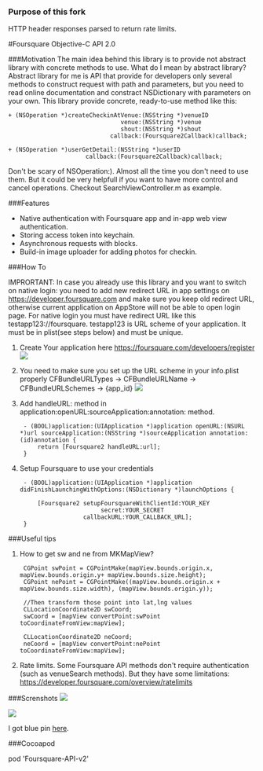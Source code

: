 ### Purpose of this fork

HTTP header responses parsed to return rate limits.

#Foursquare Objective-C API 2.0

###Motivation
The main idea behind this library is to provide not abstract library with concrete methods to use.
What do I mean by abstract library? Abstract library for me is API that provide for developers only several
methods to construct request with path and parameters, but you need to read online documentation and
constract NSDictionary with parameters on your own. This library provide concrete, ready-to-use method like this:


    + (NSOperation *)createCheckinAtVenue:(NSString *)venueID
                                    venue:(NSString *)venue
                                    shout:(NSString *)shout
                                 callback:(Foursquare2Callback)callback;
                        
    + (NSOperation *)userGetDetail:(NSString *)userID
                          callback:(Foursquare2Callback)callback;

Don't be scary of NSOperation:). Almost all the time you don't need to use them. But it could be very helpfull
if you want to have more control and cancel operations. Checkout SearchViewController.m as example.

###Features
* Native authentication with Foursquare app and in-app web view authentication.
* Storing access token into keychain.
* Asynchronous requests with blocks.
* Build-in image uploader for adding photos for checkin.


###How To

IMPRORTANT: In case you already use this library and you want to switch on native login: you need to add new redirect URL in app settings on https://developer.foursquare.com and make sure you keep old redirect URL, otherwise current application on AppStore will not be able to open login page. For native login you must have redirect URL like this testapp123://foursquare. testapp123 is URL scheme of your application. It must be in plist(see steps below) and must be unique.


1. Create Your application here https://foursquare.com/developers/register
![](https://raw.github.com/Constantine-Fry/Foursquare-API-v2/master/img/site1.png)
2. You need to make sure you set up the URL scheme in your info.plist properly
CFBundleURLTypes -> CFBundleURLName -> CFBundleURLSchemes -> {app_id}
![](https://github.com/Constantine-Fry/Foursquare-API-v2/blob/master/img/plist.png?raw=true)
3. Add handleURL: method in application:openURL:sourceApplication:annotation: method.


        - (BOOL)application:(UIApplication *)application openURL:(NSURL *)url sourceApplication:(NSString *)sourceApplication annotation:(id)annotation {
            return [Foursquare2 handleURL:url];
        }

4. Setup Foursquare to use your credentials


        - (BOOL)application:(UIApplication *)application didFinishLaunchingWithOptions:(NSDictionary *)launchOptions {
    
            [Foursquare2 setupFoursquareWithClientId:YOUR_KEY
                              secret:YOUR_SECRET
                         callbackURL:YOUR_CALLBACK_URL];
        }
 

    



###Useful tips
1. How to get sw and ne from MKMapView?

        CGPoint swPoint = CGPointMake(mapView.bounds.origin.x, mapView.bounds.origin.y+ mapView.bounds.size.height);
        CGPoint nePoint = CGPointMake((mapView.bounds.origin.x + mapView.bounds.size.width), (mapView.bounds.origin.y));
    
        //Then transform those point into lat,lng values
        CLLocationCoordinate2D swCoord;
        swCoord = [mapView convertPoint:swPoint toCoordinateFromView:mapView];
    
        CLLocationCoordinate2D neCoord;
        neCoord = [mapView convertPoint:nePoint toCoordinateFromView:mapView];

2. Rate limits.
    Some Foursquare API methods don't require authentication (such as venueSearch methods). 
    But they have some limitations: https://developer.foursquare.com/overview/ratelimits






###Screnshots
![](https://raw.github.com/Constantine-Fry/Foursquare-API-v2/master/img/photo1.PNG)


![](https://raw.github.com/Constantine-Fry/Foursquare-API-v2/master/img/photo2.PNG)


I got blue pin [here](http://graphicclouds.com/map-pin-icons/).


###Cocoapod

pod 'Foursquare-API-v2'
